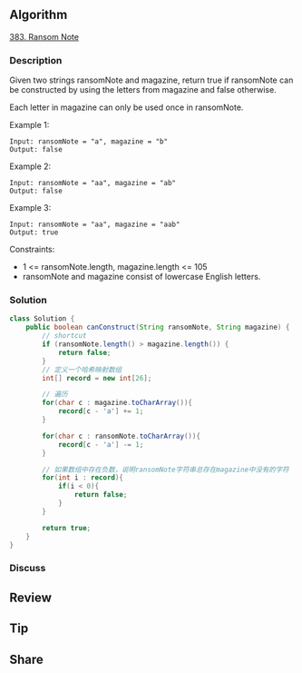 ## Algorithm

[383. Ransom Note](https://leetcode.com/problems/ransom-note/)

### Description

Given two strings ransomNote and magazine, return true if ransomNote can be constructed by using the letters from magazine and false otherwise.

Each letter in magazine can only be used once in ransomNote.


Example 1:

```
Input: ransomNote = "a", magazine = "b"
Output: false
```

Example 2:

```
Input: ransomNote = "aa", magazine = "ab"
Output: false
```

Example 3:

```
Input: ransomNote = "aa", magazine = "aab"
Output: true
```

Constraints:

- 1 <= ransomNote.length, magazine.length <= 105
- ransomNote and magazine consist of lowercase English letters.

### Solution

```java
class Solution {
    public boolean canConstruct(String ransomNote, String magazine) {
        // shortcut
        if (ransomNote.length() > magazine.length()) {
            return false;
        }
        // 定义一个哈希映射数组
        int[] record = new int[26];

        // 遍历
        for(char c : magazine.toCharArray()){
            record[c - 'a'] += 1;
        }

        for(char c : ransomNote.toCharArray()){
            record[c - 'a'] -= 1;
        }

        // 如果数组中存在负数，说明ransomNote字符串总存在magazine中没有的字符
        for(int i : record){
            if(i < 0){
                return false;
            }
        }

        return true;
    }
}
```

### Discuss

## Review


## Tip


## Share
